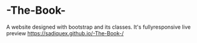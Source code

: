 # -The-Book-
A website designed with bootstrap and its classes. It's fullyresponsive
live preview https://sadiquex.github.io/-The-Book-/
